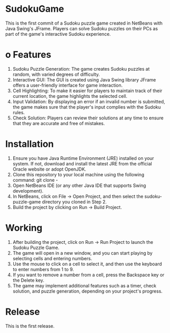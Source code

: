 # SudokuGame
This is the first commit of a Sudoku puzzle game created in NetBeans with Java Swing's JFrame. Players can solve Sudoku puzzles on their PCs as part of the game's interactive Sudoku experience.

# o Features
1. Sudoku Puzzle Generation: The game creates Sudoku puzzles at random, with varied degrees of difficulty.
2. Interactive GUI: The GUI is created using Java Swing library JFrame offers a user-friendly interface for game interaction.
3. Cell Highlighting: To make it easier for players to maintain track of their current location, the game highlights the selected cell.
4. Input Validation: By displaying an error if an invalid number is submitted, the game makes sure that the player's input complies with the Sudoku rules.
5. Check Solution: Players can review their solutions at any time to ensure that they are accurate and free of mistakes.

# Installation
1. Ensure you have Java Runtime Environment (JRE) installed on your system. If not, download and install the latest JRE from the official Oracle website or adopt OpenJDK.
2. Clone this repository to your local machine using the following command:
                 git clone - 
3. Open NetBeans IDE (or any other Java IDE that supports Swing development).
4. In NetBeans, click on File -> Open Project, and then select the sudoku-puzzle-game directory you cloned in Step 2.
5. Build the project by clicking on Run -> Build Project.

# Working
1. After building the project, click on Run -> Run Project to launch the Sudoku Puzzle Game.
2. The game will open in a new window, and you can start playing by selecting cells and entering numbers.
3. Use the mouse to click on a cell to select it, and then use the keyboard to enter numbers from 1 to 9.
4. If you want to remove a number from a cell, press the Backspace key or the Delete key.
5. The game may implement additional features such as a timer, check solution, and puzzle generation, depending on your project's progress.

# Release 
This is the first release.

 
